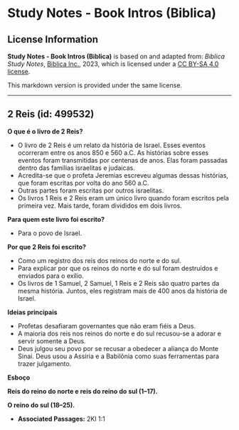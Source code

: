 # Study Notes - Book Intros (Biblica)

## License Information

**Study Notes - Book Intros (Biblica)** is based on and adapted from: _Biblica Study Notes_, [Biblica Inc.](https://www.biblica.com/), 2023, which is licensed under a [CC BY-SA 4.0 license](https://creativecommons.org/licenses/by-sa/4.0/legalcode.en).

This markdown version is provided under the same license.



--------------------------------

## 2 Reis (id: 499532)

**O que é o livro de 2 Reis?**

* O livro de 2 Reis é um relato da história de Israel. Esses eventos ocorreram entre os anos 850 e 560 a.C. As histórias sobre esses eventos foram transmitidas por centenas de anos. Elas foram passadas dentro das famílias israelitas e judaicas.
* Acredita\-se que o profeta Jeremias escreveu algumas dessas histórias, que foram escritas por volta do ano 560 a.C.
* Outras partes foram escritas por outros israelitas.
* Os livros 1 Reis e 2 Reis eram um único livro quando foram escritos pela primeira vez. Mais tarde, foram divididos em dois livros.

**Para quem este livro foi escrito?**

* Para o povo de Israel.

**Por que 2 Reis foi escrito?**

* Como um registro dos reis dos reinos do norte e do sul.
* Para explicar por que os reinos do norte e do sul foram destruídos e enviados para o exílio.
* Os livros de 1 Samuel, 2 Samuel, 1 Reis e 2 Reis são quatro partes da mesma história. Juntos, eles registram mais de 400 anos da história de Israel.

**Ideias principais**

* Profetas desafiaram governantes que não eram fiéis a Deus.
* A maioria dos reis nos reinos do norte e do sul recusou\-se a adorar e servir somente a Deus.
* Deus julgou seu povo por se recusar a obedecer a aliança do Monte Sinai. Deus usou a Assíria e a Babilônia como suas ferramentas para trazer julgamento.

**Esboço**

**Reis do reino do norte e reis do reino do sul (1–17\).**

**O reino do sul (18–25\).**

* **Associated Passages:** 2KI 1:1

